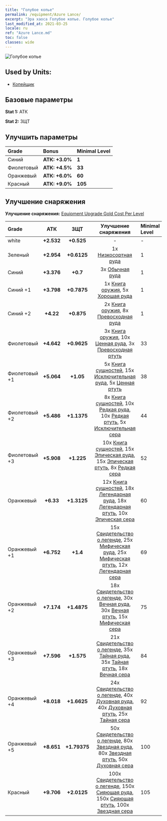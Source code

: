 ```yaml
---
title: "Голубое копье"
permalink: /equipment/Azure Lance/
excerpt: "Эра хаоса Голубое копье. Голубое копье"
last_modified_at: 2021-03-25
locale: ru
ref: "Azure Lance.md"
toc: false
classes: wide
---
```


  ![Голубое копье](/images/e/e_1011.png)

## Used by Units:

* [Копейщик](/ru/units/Pikeman/) 


## Базовые параметры
 **Stat 1:** АТК

 **Stat 2:** ЗЩТ

## Улучшить параметры

  |     Grade    |   Bonus | Minimal Level | 
  |:-------------|:--------|:--------------| 
  | Синий | **АТК: +3.0%** | **1** | 
  | Фиолетовый | **АТК: +4.5%** | **33** | 
  | Оранжевый | **АТК: +6.0%** | **60** | 
  | Красный | **АТК: +9.0%** | **105** | 


## Улучшение снаряжения
 **Улучшение снаряжения:** [Equipment Upgrade Gold Cost Per Level](/equipment/EquipmentUpgradeCostPerLevel/) 

  |          Grade      | АТК | ЗЩТ | Улучшение снаряжения | Minimal Level |
  |:--------------------|:---------:|:---------:|:----------------:|:--------------|
  | white | **+2.532** | **+0.525** | - | - |
  | Зеленый | **+2.954** | **+0.6125** | 1x [Низкосортная руда](/ru/Items/mat_1/) | 1 |
  | Синий | **+3.376** | **+0.7** | 3x [Обычная руда](/ru/Items/mat_6/) | 1 |
  | Синий +1 | **+3.798** | **+0.7875** | 1x [Книга оружия](/ru/Items/mat_18/), 5x [Хорошая руда](/ru/Items/mat_12/) | 1 |
  | Синий +2 | **+4.22** | **+0.875** | 2x [Книга оружия](/ru/Items/mat_25/), 8x [Превосходная руда](/ru/Items/mat_19/) | 1 |
  | Фиолетовый | **+4.642** | **+0.9625** | 3x [Книга оружия](/ru/Items/mat_32/), 10x [Ценная руда](/ru/Items/mat_26/), 3x [Превосходная ртуть](/ru/Items/mat_21/) | 33 |
  | Фиолетовый +1 | **+5.064** | **+1.05** | 5x [Книга сущностей](/ru/Items/mat_39/), 15x [Исключительная руда](/ru/Items/mat_33/), 5x [Ценная ртуть](/ru/Items/mat_28/) | 38 |
  | Фиолетовый +2 | **+5.486** | **+1.1375** | 8x [Книга сущностей](/ru/Items/mat_46/), 10x [Редкая руда](/ru/Items/mat_40/), 10x [Редкая ртуть](/ru/Items/mat_42/), 5x [Исключительная сера](/ru/Items/mat_36/) | 44 |
  | Фиолетовый +3 | **+5.908** | **+1.225** | 10x [Книга сущностей](/ru/Items/mat_53/), 15x [Эпическая руда](/ru/Items/mat_47/), 15x [Эпическая ртуть](/ru/Items/mat_49/), 8x [Редкая сера](/ru/Items/mat_43/) | 52 |
  | Оранжевый | **+6.33** | **+1.3125** | 12x [Книга сущностей](/ru/Items/mat_60/), 18x [Легендарная руда](/ru/Items/mat_54/), 18x [Легендарная ртуть](/ru/Items/mat_56/), 10x [Эпическая сера](/ru/Items/mat_50/) | 60 |
  | Оранжевый +1 | **+6.752** | **+1.4** | 15x [Свидетельство о легенде](/ru/Items/mat_67/), 25x [Мифическая руда](/ru/Items/mat_61/), 25x [Мифическая ртуть](/ru/Items/mat_63/), 12x [Легендарная сера](/ru/Items/mat_57/) | 69 |
  | Оранжевый +2 | **+7.174** | **+1.4875** | 18x [Свидетельство о легенде](/ru/Items/mat_74/), 30x [Вечная руда](/ru/Items/mat_68/), 30x [Вечная ртуть](/ru/Items/mat_70/), 15x [Мифическая сера](/ru/Items/mat_64/) | 75 |
  | Оранжевый +3 | **+7.596** | **+1.575** | 21x [Свидетельство о легенде](/ru/Items/mat_81/), 35x [Тайная руда](/ru/Items/mat_75/), 35x [Тайная ртуть](/ru/Items/mat_77/), 18x [Вечная сера](/ru/Items/mat_71/) | 84 |
  | Оранжевый +4 | **+8.018** | **+1.6625** | 24x [Свидетельство о легенде](/ru/Items/mat_88/), 40x [Духовная руда](/ru/Items/mat_82/), 40x [Духовная ртуть](/ru/Items/mat_84/), 25x [Тайная сера](/ru/Items/mat_78/) | 92 |
  | Оранжевый +5 | **+8.651** | **+1.79375** | 50x [Свидетельство о легенде](/ru/Items/mat_95/), 80x [Звездная руда](/ru/Items/mat_89/), 80x [Звездная ртуть](/ru/Items/mat_91/), 50x [Духовная сера](/ru/Items/mat_85/) | 100 |
  | Красный | **+9.706** | **+2.0125** | 100x [Свидетельство о легенде](/ru/Items/mat_102/), 150x [Сияющая руда](/ru/Items/mat_96/), 150x [Сияющая ртуть](/ru/Items/mat_98/), 100x [Звездная сера](/ru/Items/mat_92/) | 105 |

